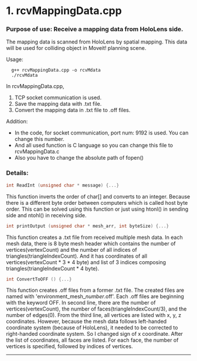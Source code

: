 # 1. rcvMappingData.cpp

### Purpose of use: Receive a mapping data from HoloLens side.

The mapping data is scanned from HoloLens by spatial mapping. This data will be used for colliding object in Moveit! planning scene.

Usage:
```
  g++ rcvMappingData.cpp -o rcvMdata
  ./rcvMdata
```
In rcvMappingData.cpp, 
1. TCP socket communication is used.
2. Save the mapping data with .txt file.
3. Convert the mapping data in .txt file to .off files.

Addition:

+ In the code, for socket communication, port num: 9192 is used. You can change this number.
+ And all used function is C language so you can change this file to rcvMappingData.c
+ Also you have to change the absolute path of fopen()

### Details:
```C
int ReadInt (unsigned char * message) {...}
```
This function inverts the order of char[] and converts to an integer. Because there is a different byte order between computers which is called host byte order. This can be solved using this function or just using htonl() in sending side and ntohl() in receiving side.
```C
int printOutput (unsigned char * mesh_arr, int byteSize) {...}
```
This function creates a .txt file from received multiple mesh data. In each mesh data, there is 8 byte mesh header which contains the number of vertices(vertexCount) and the number of all indices of triangles(triangleIndexCount). And it has coordinates of all vertices(vertexCount * 3 * 4 byte) and list of 3 indices composing triangles(triangleIndexCount * 4 byte).
```C
int ConvertToOFF () {...}
```
This function creates .off files from a former .txt file. The created files are named with 'environment_mesh_*number*.off'.
Each .off files are beginning with the keyword OFF.
In second line, there are the number of vertices(vertexCount), the number of faces(triangleIndexCount/3), and the number of edges(0).
From the third line, all vertices are listed with x, y, z coordinates. However, because the mesh data follows left-handed coordinate system (because of HoloLens), it needed to be corrected to right-handed coordinate system. So I changed sign of x coordinate.
After the list of coordinates, all faces are listed. For each face, the number of vertices is specified, followed by indices of vertices.

------------
